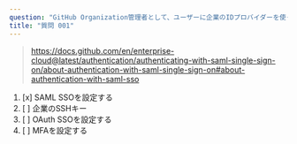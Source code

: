 ```yaml
---
question: "GitHub Organization管理者として、ユーザーに企業のIDプロバイダーを使って認証させたいと考えています。これを実現する方法はどれですか？"
title: "質問 001"
---
```


> https://docs.github.com/en/enterprise-cloud@latest/authentication/authenticating-with-saml-single-sign-on/about-authentication-with-saml-single-sign-on#about-authentication-with-saml-sso
1. [x] SAML SSOを設定する
1. [ ] 企業のSSHキー
1. [ ] OAuth SSOを設定する
1. [ ] MFAを設定する